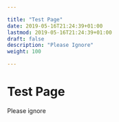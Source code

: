 ```yaml
---   

title: "Test Page"      
date: 2019-05-16T21:24:39+01:00   
lastmod: 2019-05-16T21:24:39+01:00   
draft: false   
description: "Please Ignore"   
weight: 100   

---   
```


# Test Page

Please ignore